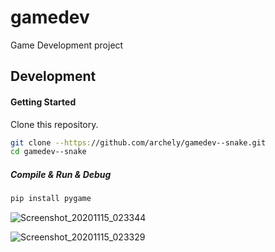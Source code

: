 # gamedev
Game Development project

## Development
#### Getting Started
Clone this repository.

```bash
git clone --https://github.com/archely/gamedev--snake.git
cd gamedev--snake
```

##### Compile & Run & Debug

```bash
pip install pygame
```

![Screenshot_20201115_023344](https://user-images.githubusercontent.com/56447709/99160790-3303f700-26eb-11eb-8364-bee184773cc1.png)



![Screenshot_20201115_023329](https://user-images.githubusercontent.com/56447709/99160793-35665100-26eb-11eb-90bd-7802e85a8967.png)


